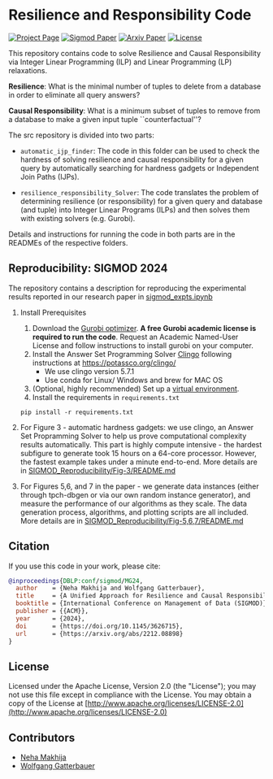 # Resilience and Responsibility Code

[![Project Page](https://img.shields.io/badge/Project%20Page-blue.svg)](https://northeastern-datalab.github.io/unified-reverse-data-management/)
[![Sigmod Paper](https://img.shields.io/badge/Paper-SIGMOD24-blue.svg)](https://doi.org/10.1145/3626715)
[![Arxiv Paper](https://img.shields.io/badge/Paper-arXiv-blue.svg)](https://arxiv.org/abs/2212.08898)
[![License](https://img.shields.io/badge/License-Apache%202.0-orange.svg)](https://opensource.org/licenses/Apache-2.0)

This repository contains code to solve Resilience and Causal Responsibility via Integer Linear Programming (ILP) and Linear Programming (LP) relaxations.

**Resilience**: What is the minimal number of tuples to delete from a database in order to eliminate all query answers?

**Causal Responsibility**: What is a minimum subset of tuples to remove from a database to make a given input tuple ``counterfactual''?

The src repository is divided into two parts:
-  ``automatic_ijp_finder``: The code in this folder can be used to check the hardness of solving resilience and causal responsibility for a given query by automatically searching for hardness gadgets or Independent Join Paths (IJPs).

- ``resilience_responsibility_Solver``: The code translates the problem of determining resilience (or responsibility) for a given query and database (and tuple) into Integer Linear Programs (ILPs) and then solves them with existing solvers (e.g. Gurobi).

Details and instructions for running the code in both parts are in the READMEs of the respective folders.

## Reproducibility: SIGMOD 2024

The repository contains a description for reproducing the experimental results reported in our research paper in [sigmod_expts.ipynb](Resilience_Responsibility_Solver/expt/expt_plots/sigmod_expts.ipynb)

1. Install Prerequisites
    1. Download the [Gurobi optimizer](https://www.gurobi.com/downloads/). **A free Gurobi academic license is required to run the code**. Request an Academic Named-User License and follow instructions to install gurobi on your computer.
    2. Install the Answer Set Programming Solver [Clingo](https://potassco.org/clingo/) following instructions at https://potassco.org/clingo/
        * We use clingo version 5.7.1
        * Use conda for Linux/ Windows and brew for MAC OS
    3. (Optional, highly recommended) Set up a [virtual environment](https://docs.python.org/3/library/venv.html).
    4. Install the requirements in ``requirements.txt``
    ```
    pip install -r requirements.txt
    ```
2. For Figure 3 - automatic hardness gadgets: we use clingo, an Answer Set Propramming Solver to help us prove computational complexity results automatically. 
This part is highly compute intensive - the hardest subfigure to generate took 15 hours on a 64-core processor. However, the fastest example takes under a minute end-to-end. More details are in [SIGMOD_Reproducibility/Fig-3/README.md](SIGMOD_Reproducibility/Fig-3/README.md)

3. For Figures 5,6, and 7 in the paper - we generate data instances (either through tpch-dbgen or via our own random instance generator), and measure the performance of our algorithms as they scale. The data generation process, algorithms, and plotting scripts are all included. More details are in [SIGMOD_Reproducibility/Fig-5,6,7/README.md](SIGMOD_Reproducibility/Fig-5,6,7/README.md)

## Citation
If you use this code in your work, please cite: 
```bibtex
@inproceedings{DBLP:conf/sigmod/MG24,
  author    = {Neha Makhija and Wolfgang Gatterbauer},
  title     = {A Unified Approach for Resilience and Causal Responsibility with Integer Linear Programming (ILP) and LP Relaxations},
  booktitle = {International Conference on Management of Data (SIGMOD)},
  publisher = {{ACM}},
  year      = {2024},
  doi       = {https://doi.org/10.1145/3626715},
  url       = {https://arxiv.org/abs/2212.08898}
}
```

## License
Licensed under the Apache License, Version 2.0 (the "License");
you may not use this file except in compliance with the License.
You may obtain a copy of the License at [http://www.apache.org/licenses/LICENSE-2.0](http://www.apache.org/licenses/LICENSE-2.0)

## Contributors
- [Neha Makhija](https://nehamakhija.github.io/)
- [Wolfgang Gatterbauer](http://gatterbauer.name)